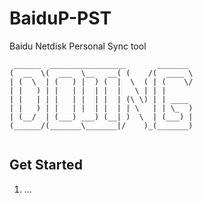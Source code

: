# BaiduP-PST
Baidu Netdisk Personal Sync tool

```shell
 ______  _________________       _______ 
(  __  \(  ___  \__   __( (    /(  ____ \
| (  \  | (   ) |  ) (  |  \  ( | (    \/
| |   ) | |   | |  | |  |   \ | | |      
| |   | | |   | |  | |  | (\ \) | | ____ 
| |   ) | |   | |  | |  | | \   | | \_  )
| (__/  | (___) ___) (__| )  \  | (___) |
(______/(_______\_______|/    )_(_______)
                                         
```

## Get Started
1. ...